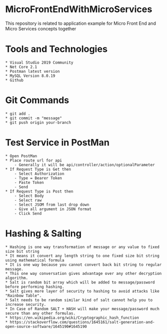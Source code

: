 # MicroFrontEndWithMicroServices
This repository is related to application example for Micro Front End and Micro Services concepts together

# Tools and Technologies 
    * Visual Studio 2019 Community
    * Net Core 2.1
    * Postman latest version
    * MySQL Version 8.0.19
    * Github

# Git Commands
    * git add .
    * git commit -m "message"
    * git push origin your-branch

# Test Service in PostMan
    * Open PostMan
    * Place route url for api
        - Generally it will be api/controller/action/optionalParameter
    * If Request Type is Get then
        - Select Authorization
        - Type = Bearer Token
        - Paste Token
        - Send
    * If Request Type is Post then
        - Select Body
        - Select raw
        - Select JSOM from last drop down
        - Give all argument in JSON format
        - Click Send

# Hashing & Salting
    * Hashing is one way transformation of message or any value to fixed size bit string
    * It means it convert any length string to one fixed size bit string using mathematical formula
    * It is one way because you cannot convert back bit string to regular message.
    * This one way conversation gives advantage over any other decryption algorithm.
    * Salt is random bit array which will be added to message/password before performing hashing.
    * Salt gives more layer of security to hashing to avoid attacks like "Rainbow Table".
    * Salt needs to be random similar kind of salt cannot help you to increase security.
    * In Case of Random SALT + HASH will make your message/password much secure than any other formulas.
    * https://en.wikipedia.org/wiki/Cryptographic_hash_function
    * https://stackoverflow.com/questions/1645161/salt-generation-and-open-source-software/1645190#1645190
